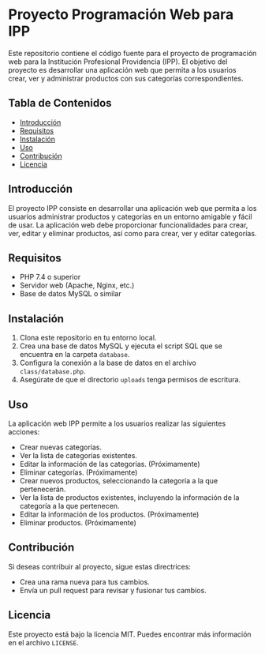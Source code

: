 # Proyecto Programación Web para IPP

Este repositorio contiene el código fuente para el proyecto de programación web para la Institución Profesional Providencia (IPP). El objetivo del proyecto es desarrollar una aplicación web que permita a los usuarios crear, ver y administrar productos con sus categorías correspondientes.

## Tabla de Contenidos

- [Introducción](#introducción)
- [Requisitos](#requisitos)
- [Instalación](#instalación)
- [Uso](#uso)
- [Contribución](#contribución)
- [Licencia](#licencia)

## Introducción

El proyecto IPP consiste en desarrollar una aplicación web que permita a los usuarios administrar productos y categorías en un entorno amigable y fácil de usar. La aplicación web debe proporcionar funcionalidades para crear, ver, editar y eliminar productos, así como para crear, ver y editar categorías.

## Requisitos

- PHP 7.4 o superior
- Servidor web (Apache, Nginx, etc.)
- Base de datos MySQL o similar

## Instalación

1. Clona este repositorio en tu entorno local.
2. Crea una base de datos MySQL y ejecuta el script SQL que se encuentra en la carpeta `database`.
3. Configura la conexión a la base de datos en el archivo `class/database.php`.
4. Asegúrate de que el directorio `uploads` tenga permisos de escritura.

## Uso

La aplicación web IPP permite a los usuarios realizar las siguientes acciones:

- Crear nuevas categorías.
- Ver la lista de categorías existentes.
- Editar la información de las categorías. (Próximamente)
- Eliminar categorías. (Próximamente)
- Crear nuevos productos, seleccionando la categoría a la que pertenecerán.
- Ver la lista de productos existentes, incluyendo la información de la categoría a la que pertenecen.
- Editar la información de los productos. (Próximamente)
- Eliminar productos. (Próximamente)

## Contribución

Si deseas contribuir al proyecto, sigue estas directrices:

- Crea una rama nueva para tus cambios.
- Envía un pull request para revisar y fusionar tus cambios.

## Licencia

Este proyecto está bajo la licencia MIT. Puedes encontrar más información en el archivo `LICENSE`.
